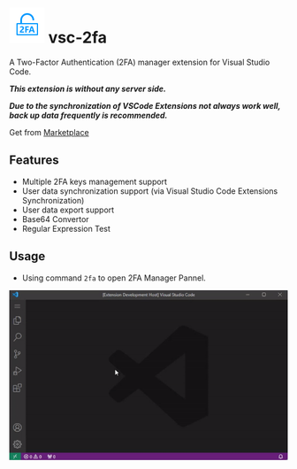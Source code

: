 # <img src="resources/logo.png" alt="logo" width="64"/> vsc-2fa

A Two-Factor Authentication (2FA) manager extension for Visual Studio Code.

***This extension is without any server side.***

***Due to the synchronization of VSCode Extensions not always work well, back up data frequently is recommended.***

Get from 
[Marketplace](https://marketplace.visualstudio.com/items?itemName=cai-qichang.vsc-2fa) 

## Features
- Multiple 2FA keys management support
- User data synchronization support (via Visual Studio Code Extensions Synchronization)
- User data export support
- Base64 Convertor
- Regular Expression Test

## Usage
- Using command `2fa` to open 2FA Manager Pannel.

![2fa_command-screenshot](resources/screenshot/2fa_command.gif)
